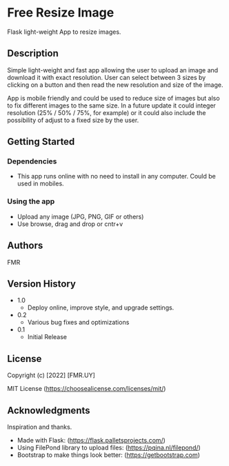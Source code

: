 # Free Resize Image

Flask light-weight App to resize images.

## Description

Simple light-weight and fast app allowing the user to upload an image and download it with exact resolution.
User can select between 3 sizes by clicking on a button and then read the new resolution and size of the image.

App is mobile friendly and could be used to reduce size of images but also to fix different images to the same size.
In a future update it could integer resolution (25% / 50% / 75%, for example) or it could also include the possibility
of adjust to a fixed size by the user.


## Getting Started

### Dependencies

* This app runs online with no need to install in any computer. Could be used in mobiles.

### Using the app

* Upload any image (JPG, PNG, GIF or others)
* Use browse, drag and drop or cntr+v


## Authors

FMR

## Version History

* 1.0
    * Deploy online, improve style, and upgrade settings.
* 0.2
    * Various bug fixes and optimizations
* 0.1
    * Initial Release


## License

Copyright (c) [2022] [FMR.UY]

MIT License (https://choosealicense.com/licenses/mit/)


## Acknowledgments

Inspiration and thanks.

* Made with Flask: (https://flask.palletsprojects.com/)
* Using FilePond library to upload files: (https://pqina.nl/filepond/)
* Bootstrap to make things look better: (https://getbootstrap.com)
